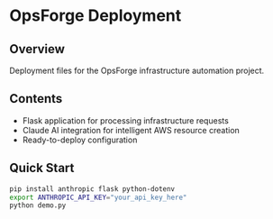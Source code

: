 # OpsForge Deployment

## Overview
Deployment files for the OpsForge infrastructure automation project.

## Contents
- Flask application for processing infrastructure requests
- Claude AI integration for intelligent AWS resource creation
- Ready-to-deploy configuration

## Quick Start
```bash
pip install anthropic flask python-dotenv
export ANTHROPIC_API_KEY="your_api_key_here"
python demo.py
```
